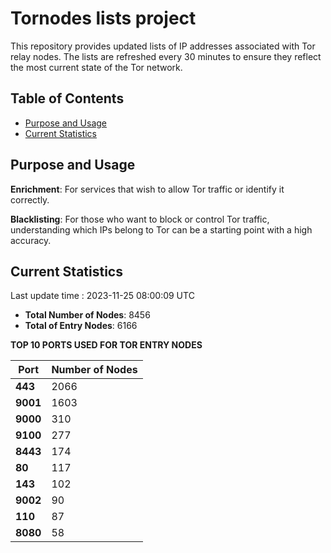 # Tornodes lists project

This repository provides updated lists of IP addresses associated with Tor relay nodes. The lists are refreshed every 30 minutes to ensure they reflect the most current state of the Tor network.

## Table of Contents

- [Purpose and Usage](#purpose-and-usage)
- [Current Statistics](#current-statistics)


## Purpose and Usage

**Enrichment**: For services that wish to allow Tor traffic or identify it correctly.

**Blacklisting**: For those who want to block or control Tor traffic, understanding which IPs belong to Tor can be a starting point with a high accuracy.

## Current Statistics

Last update time : 2023-11-25 08:00:09 UTC

- **Total Number of Nodes**: 8456
- **Total of Entry Nodes**: 6166

**TOP 10 PORTS USED FOR TOR ENTRY NODES**

| **Port** | **Number of Nodes** |
|------|-----------------|
| **443**   | 2066  |
| **9001**   | 1603  |
| **9000**   | 310  |
| **9100**   | 277  |
| **8443**   | 174  |
| **80**   | 117  |
| **143**   | 102  |
| **9002**   | 90  |
| **110**   | 87  |
| **8080**   | 58  |

